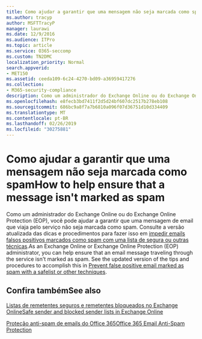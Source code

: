 ```yaml
---
title: Como ajudar a garantir que uma mensagem não seja marcada como spam
ms.author: tracyp
author: MSFTTracyP
manager: laurawi
ms.date: 12/9/2016
ms.audience: ITPro
ms.topic: article
ms.service: O365-seccomp
ms.custom: TN2DMC
localization_priority: Normal
search.appverid:
- MET150
ms.assetid: ceeda109-6c24-4270-bd09-a36959417276
ms.collection:
- M365-security-compliance
description: Como um administrador do Exchange Online ou do Exchange Online Protection (EOP), você pode ajudar a garantir que uma mensagem de email que viaja pelo serviço não seja marcada como spam. Consulte a versão atualizada das dicas e procedimentos para fazer isso em impedir emails falsos positivos marcados como spam com uma lista de segura ou outras técnicas.
ms.openlocfilehash: e8fecb3bd7411f2d5d24bf607dc2517b278eb108
ms.sourcegitcommit: 686bc9a8f7a7b6810a096f07d36751d10d334409
ms.translationtype: MT
ms.contentlocale: pt-BR
ms.lasthandoff: 02/26/2019
ms.locfileid: "30275881"
---
```

# <a name="how-to-help-ensure-that-a-message-isnt-marked-as-spam"></a><span data-ttu-id="7556e-104">Como ajudar a garantir que uma mensagem não seja marcada como spam</span><span class="sxs-lookup"><span data-stu-id="7556e-104">How to help ensure that a message isn't marked as spam</span></span>

<span data-ttu-id="7556e-p102">Como um administrador do Exchange Online ou do Exchange Online Protection (EOP), você pode ajudar a garantir que uma mensagem de email que viaja pelo serviço não seja marcada como spam. Consulte a versão atualizada das dicas e procedimentos para fazer isso em [impedir emails falsos positivos marcados como spam com uma lista de segura ou outras técnicas](https://go.microsoft.com/fwlink/p/?LinkID=534224).</span><span class="sxs-lookup"><span data-stu-id="7556e-p102">As an Exchange Online or Exchange Online Protection (EOP) administrator, you can help ensure that an email message traveling through the service isn't marked as spam. See the updated version of the tips and procedures to accomplish this in [Prevent false positive email marked as spam with a safelist or other techniques](https://go.microsoft.com/fwlink/p/?LinkID=534224).</span></span> 
  
## <a name="see-also"></a><span data-ttu-id="7556e-107">Confira também</span><span class="sxs-lookup"><span data-stu-id="7556e-107">See also</span></span>

[<span data-ttu-id="7556e-108">Listas de remetentes seguros e remetentes bloqueados no Exchange Online</span><span class="sxs-lookup"><span data-stu-id="7556e-108">Safe sender and blocked sender lists in Exchange Online</span></span>](safe-sender-and-blocked-sender-lists-faq.md)

[<span data-ttu-id="7556e-109">Proteção anti-spam de emails do Office 365</span><span class="sxs-lookup"><span data-stu-id="7556e-109">Office 365 Email Anti-Spam Protection</span></span>](https://support.office.com/article/Office-365-Email-Anti-Spam-Protection-6a601501-a6a8-4559-b2e7-56b59c96a586)

